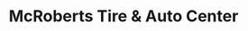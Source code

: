 ---
title: "McRoberts Tire & Auto Center"
url: /sanford/mcroberts-tire-and-auto-center/
shop: car repair
---